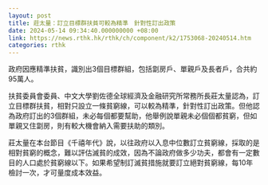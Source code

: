 ```yaml
---
layout: post
title: 莊太量：訂立目標群扶貧可較為精準　針對性訂出政策
date: 2024-05-14 09:34:40.000000000 +08:00
link: https://news.rthk.hk/rthk/ch/component/k2/1753068-20240514.htm
categories: rthk
---
```


政府因應精準扶貧，識別出3個目標群組，包括劏房戶、單親戶及長者戶，合共約95萬人。

扶貧委員會委員、中文大學劉佐德全球經濟及金融研究所常務所長莊太量認為，訂立目標群扶貧，相對只設立一條貧窮線，可以較為精準，針對性訂出政策。但他認為政府訂出的3個群組，未必每個都要幫助，他舉例說單親未必個個都貧窮，但如單親又住劏房，則有較大機會納入需要扶助的類別。

莊太量在本台節目《千禧年代》說，以往政府以入息中位數訂立貧窮線，採取的是相對貧窮的概念，難以評估滅貧的成效，因為不論政府做多少功夫，都會有一定數目的人口處於貧窮線以下。如果希望制訂滅貧措施就要訂立絕對貧窮線，每10年檢討一次，才可量度成本效益。
